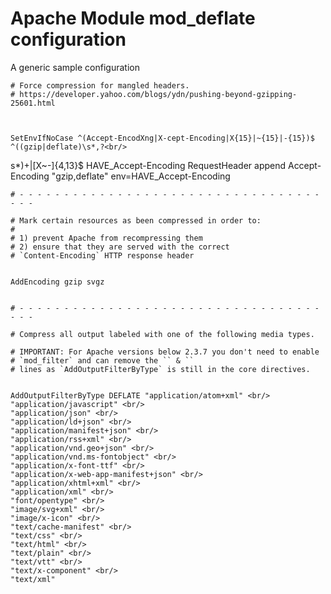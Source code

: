 <!--
parent:
    title: Fine_tuning_TAO_26_settings_(Alternative_data_storage)
author:
    - 'Joel Bout'
created_at: '2014-08-29 15:24:27'
updated_at: '2014-08-29 15:24:27'
tags:
    - 'Fine tuning TAO 26 settings (Alternative data storage)'
-->

Apache Module mod\_deflate configuration
========================================

A generic sample configuration



    # Force compression for mangled headers.
    # https://developer.yahoo.com/blogs/ydn/pushing-beyond-gzipping-25601.html



    SetEnvIfNoCase ^(Accept-EncodXng|X-cept-Encoding|X{15}|~{15}|-{15})$ ^((gzip|deflate)\s*,?<br/>
s*)+|[X~-]{4,13}$ HAVE_Accept-Encoding
    RequestHeader append Accept-Encoding "gzip,deflate" env=HAVE_Accept-Encoding



    # - - - - - - - - - - - - - - - - - - - - - - - - - - - - - - - - - - - - -

    # Mark certain resources as been compressed in order to:
    #
    # 1) prevent Apache from recompressing them
    # 2) ensure that they are served with the correct
    # `Content-Encoding` HTTP response header


    AddEncoding gzip svgz


    # - - - - - - - - - - - - - - - - - - - - - - - - - - - - - - - - - - - - -

    # Compress all output labeled with one of the following media types.

    # IMPORTANT: For Apache versions below 2.3.7 you don't need to enable
    # `mod_filter` and can remove the `` & ``
    # lines as `AddOutputFilterByType` is still in the core directives.


    AddOutputFilterByType DEFLATE "application/atom+xml" <br/>
    "application/javascript" <br/>
    "application/json" <br/>
    "application/ld+json" <br/>
    "application/manifest+json" <br/>
    "application/rss+xml" <br/>
    "application/vnd.geo+json" <br/>
    "application/vnd.ms-fontobject" <br/>
    "application/x-font-ttf" <br/>
    "application/x-web-app-manifest+json" <br/>
    "application/xhtml+xml" <br/>
    "application/xml" <br/>
    "font/opentype" <br/>
    "image/svg+xml" <br/>
    "image/x-icon" <br/>
    "text/cache-manifest" <br/>
    "text/css" <br/>
    "text/html" <br/>
    "text/plain" <br/>
    "text/vtt" <br/>
    "text/x-component" <br/>
    "text/xml"



